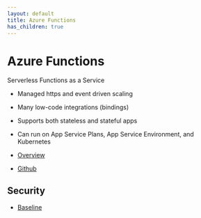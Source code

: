 ```yaml
---
layout: default
title: Azure Functions
has_children: true
---
```

# Azure Functions
Serverless Functions as a Service

* Managed https and event driven scaling
* Many low-code integrations (bindings)
* Supports both stateless and stateful apps
* Can run on App Service Plans, App Service Environment, and Kubernetes


* [Overview](https://learn.microsoft.com/en-us/azure/azure-functions/functions-overview)
* [Github](https://github.com/Azure/azure-functions-host)

## Security
* [Baseline](https://learn.microsoft.com/en-us/security/benchmark/azure/baselines/functions-security-baseline?toc=%2Fazure%2Fazure-functions%2FTOC.json)

